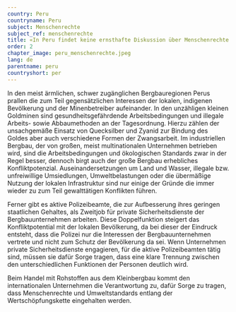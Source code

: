 ```yaml
---
country: Peru
countryname: Peru
subject: Menschenrechte
subject_ref: menschenrechte
title: «In Peru findet keine ernsthafte Diskussion über Menschenrechte statt»
order: 2
chapter_image: peru_menschenrechte.jpeg
lang: de
parentname: peru
countryshort: per
---
```

<div class="content" markdown="1">
In den meist ärmlichen, schwer zugänglichen Bergbauregionen Perus prallen die zum Teil gegensätzlichen Interessen der lokalen, indigenen Bevölkerung und der Minenbetreiber aufeinander. In den unzähligen kleinen Goldminen sind gesundheitsgefährdende Arbeitsbedingungen und illegale Arbeits- sowie Abbaumethoden an der Tagesordnung. Hierzu zählen der unsachgemäße Einsatz von Quecksilber und Zyanid zur Bindung des Goldes aber auch verschiedene Formen der Zwangsarbeit. Im industriellen Bergbau, der von großen, meist multinationalen Unternehmen betrieben wird, sind die Arbeitsbedingungen und ökologischen Standards zwar in der Regel besser, dennoch birgt auch der große Bergbau erhebliches Konfliktpotenzial. Auseinandersetzungen um Land und Wasser, illegale bzw. unfreiwillige Umsiedlungen, Umweltbelastungen oder die übermäßige Nutzung der lokalen Infrastruktur sind nur einige der Gründe die immer wieder zu zum Teil gewalttätigen Konflikten führen.

Ferner gibt es aktive Polizeibeamte, die zur Aufbesserung ihres geringen staatlichen Gehaltes, als Zweitjob für private Sicherheitsdienste der Bergbauunternehmen arbeiten. Diese Doppelfunktion steigert das Konfliktpotential mit der lokalen Bevölkerung, da bei dieser der Eindruck entsteht, dass die Polizei nur die Interessen der Bergbauunternehmen vertrete und nicht zum Schutz der Bevölkerung da sei. Wenn Unternehmen private Sicherheitsdienste engagieren, für die aktive Polizeibeamten tätig sind, müssen sie dafür Sorge tragen, dass eine klare Trennung zwischen den unterschiedlichen Funktionen der Personen deutlich wird.

Beim Handel mit Rohstoffen aus dem Kleinbergbau kommt den internationalen Unternehmen die Verantwortung zu, dafür Sorge zu tragen, dass Menschenrechte und Umweltstandards entlang der Wertschöpfungskette eingehalten werden.
</div>
